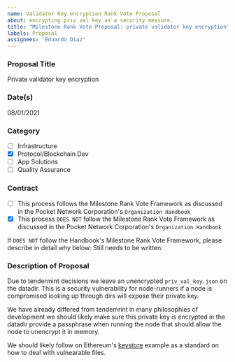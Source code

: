 ```yaml
---
name: Validator Key encryption Rank Vote Proposal
about: encrypting priv val key as a security measure. 
title: "Milestone Rank Vote Proposal: private validator key encryption"
labels: Proposal
assignees: 'Eduardo Diaz'
---
```


### Proposal Title 
Private validator key encryption

### Date(s)
08/01/2021

### Category
- [ ] Infrastructure
- [x] Protocol/Blockchain Dev
- [ ] App Solutions
- [ ] Quality Assurance
### Contract
- [ ] This process follows the Milestone Rank Vote Framework as discussed in the Pocket Network Corporation's `Organization Handbook`
- [x] This process `DOES NOT` follow the Milestone Rank Vote Framework as discussed in the Pocket Network Corporation's `Organization Handbook`

If `DOES NOT` follow the Handbook's Milestone Rank Vote Framework, please describe in detail why below:
Still needs to be written.

### Description of Proposal
Due to tendermint decisions we leave an unencrypted `priv_val_key.json` on the datadir. This is a security vulnerability for node-runners if a node is compromised looking up through dirs will expose their private key.

We have already differed from tendemrint in many philosophies of development we should likely make sure this private key is encrypted in the datadir provide a passphrase when running the node that should allow the node to unencrypt it in memory.

We should likely follow on Ethereum's [keystore](https://goethereumbook.org/en/keystore/) example as a standard on how to deal with vulnearable files.

